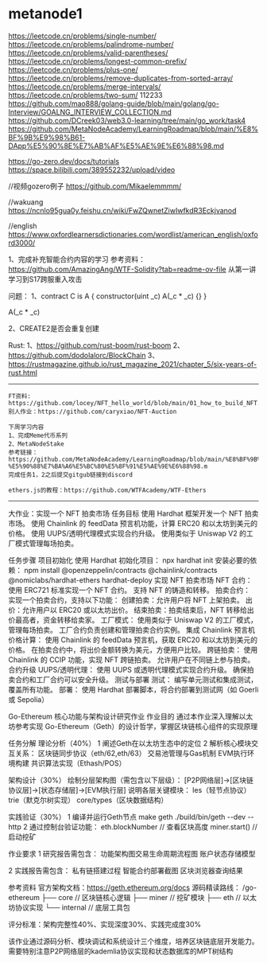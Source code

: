 # metanode1

https://leetcode.cn/problems/single-number/
https://leetcode.cn/problems/palindrome-number/
https://leetcode.cn/problems/valid-parentheses/
https://leetcode.cn/problems/longest-common-prefix/
https://leetcode.cn/problems/plus-one/
https://leetcode.cn/problems/remove-duplicates-from-sorted-array/
https://leetcode.cn/problems/merge-intervals/
https://leetcode.cn/problems/two-sum/
112233
https://github.com/mao888/golang-guide/blob/main/golang/go-Interview/GOALNG_INTERVIEW_COLLECTION.md
https://github.com/DCreek03/web3.0-learning/tree/main/go_work/task4
https://github.com/MetaNodeAcademy/LearningRoadmap/blob/main/%E8%BF%9B%E9%98%B61-DApp%E5%90%8E%E7%AB%AF%E5%AE%9E%E6%88%98.md

https://go-zero.dev/docs/tutorials
https://space.bilibili.com/389552232/upload/video

//视频gozero例子
https://github.com/Mikaelemmmm/

//wakuang
https://ncnlo95gua0y.feishu.cn/wiki/FwZQwnetZiwIwfkdR3Eckjvanod

//english
https://www.oxfordlearnersdictionaries.com/wordlist/american_english/oxford3000/


1、完成补充智能合约内容的学习
参考资料：https://github.com/AmazingAng/WTF-Solidity?tab=readme-ov-file
从第一讲学习到S17跨服重入攻击

问题：
1、contract C is A {
    constructor(uint _c) A(_c * _c) {}
}

A(_c * _c)

2、CREATE2是否会重复创建


Rust:
1、https://github.com/rust-boom/rust-boom
2、https://github.com/dodolalorc/BlockChain
3、https://rustmagazine.github.io/rust_magazine_2021/chapter_5/six-years-of-rust.html

------------------------
    FT资料: https://github.com/locey/NFT_hello_world/blob/main/01_how_to_build_NFT.md
	别人作业：https://github.com/caryxiao/NFT-Auction
	
	下周学习内容
	1、完成Meme代币系列
	2、MetaNodeStake
	参考链接：https://github.com/MetaNodeAcademy/LearningRoadmap/blob/main/%E8%BF%9B%E9%98%B62-%E5%90%88%E7%BA%A6%E5%BC%80%E5%8F%91%E5%AE%9E%E6%88%98.m
	完成任务1，2之后提交gitgub链接到discord
	
	ethers.js的教程：https://github.com/WTFAcademy/WTF-Ethers

------------------------

大作业：实现一个 NFT 拍卖市场
任务目标
使用 Hardhat 框架开发一个 NFT 拍卖市场。
使用 Chainlink 的 feedData 预言机功能，计算 ERC20 和以太坊到美元的价格。
使用 UUPS/透明代理模式实现合约升级。
使用类似于 Uniswap V2 的工厂模式管理每场拍卖。


任务步骤
项目初始化
使用 Hardhat 初始化项目：
npx hardhat init
安装必要的依赖：
  npm install @openzeppelin/contracts @chainlink/contracts @nomiclabs/hardhat-ethers hardhat-deploy
实现 NFT 拍卖市场
NFT 合约：
使用 ERC721 标准实现一个 NFT 合约。
支持 NFT 的铸造和转移。
拍卖合约：
实现一个拍卖合约，支持以下功能：
创建拍卖：允许用户将 NFT 上架拍卖。
出价：允许用户以 ERC20 或以太坊出价。
结束拍卖：拍卖结束后，NFT 转移给出价最高者，资金转移给卖家。
工厂模式：
使用类似于 Uniswap V2 的工厂模式，管理每场拍卖。
工厂合约负责创建和管理拍卖合约实例。
集成 Chainlink 预言机
价格计算：
使用 Chainlink 的 feedData 预言机，获取 ERC20 和以太坊到美元的价格。
在拍卖合约中，将出价金额转换为美元，方便用户比较。
跨链拍卖：
使用 Chainlink 的 CCIP 功能，实现 NFT 跨链拍卖。
允许用户在不同链上参与拍卖。
合约升级
UUPS/透明代理：
使用 UUPS 或透明代理模式实现合约升级。
确保拍卖合约和工厂合约可以安全升级。
测试与部署
测试：
编写单元测试和集成测试，覆盖所有功能。
部署：
使用 Hardhat 部署脚本，将合约部署到测试网（如 Goerli 或 Sepolia）






Go-Ethereum 核心功能与架构设计研究作业
作业目的
通过本作业深入理解以太坊参考实现 Go-Ethereum（Geth）的设计哲学，掌握区块链核心组件的实现原理

任务分解
理论分析（40%）
1 阐述Geth在以太坊生态中的定位
2 解析核心模块交互关系：
区块链同步协议（eth/62,eth/63）
交易池管理与Gas机制
EVM执行环境构建
共识算法实现（Ethash/POS）


架构设计（30%）
绘制分层架构图（需包含以下层级）：
[P2P网络层]->[区块链协议层]->[状态存储层]->[EVM执行层]
说明各层关键模块：
les（轻节点协议）
trie（默克尔树实现）
core/types（区块数据结构）

实践验证（30%）
1 编译并运行Geth节点
make geth
./build/bin/geth --dev --http
2 通过控制台验证功能：
eth.blockNumber // 查看区块高度
miner.start()   // 启动挖矿


作业要求
1 研究报告需包含：
功能架构图交易生命周期流程图
账户状态存储模型

2 实践报告需包含：
私有链搭建过程
智能合约部署截图
区块浏览器查询结果

参考资料
官方架构文档：https://geth.ethereum.org/docs
源码精读路线：
/go-ethereum
├── core      // 区块链核心逻辑
├── miner     // 挖矿模块
├── eth       // 以太坊协议实现
└── internal  // 底层工具包

评分标准：架构完整性40%、实现深度30%、实践完成度30%

该作业通过源码分析、模块调试和系统设计三个维度，培养区块链底层开发能力。需要特别注意P2P网络层的kademlia协议实现和状态数据库的MPT树结构

